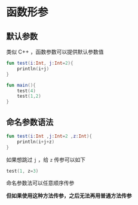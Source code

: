 # 函数形参



## 默认参数

类似 C++ ，函数参数可以提供默认参数值

```kotlin
fun test(i:Int, j:Int=2){
    println(i+j)
}

fun main(){
    test(4)
    test(1,2)
}
```



## 命名参数语法

```kotlin
fun test(i:Int ,j:Int=2 ,z:Int){
    println(i+j+z)
}
```

如果想跳过 `j` ，给 `z` 传参可以如下

```kotlin
test(1, z=3)
```

命名参数法可以任意顺序传参

**但如果使用这种方法传参，之后无法再用普通方法传参**